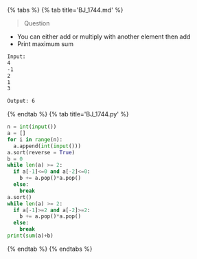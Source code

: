 {% tabs %}
{% tab title='BJ_1744.md' %}

> Question

* You can either add or multiply with another element then add
* Print maximum sum

```txt
Input:
4
-1
2
1
3

Output: 6
```

{% endtab %}
{% tab title='BJ_1744.py' %}

```py
n = int(input())
a = []
for i in range(n):
  a.append(int(input()))
a.sort(reverse = True)
b = 0
while len(a) >= 2:
  if a[-1]<=0 and a[-2]<=0:
    b += a.pop()*a.pop()
  else:
    break
a.sort()
while len(a) >= 2:
  if a[-1]>=2 and a[-2]>=2:
    b += a.pop()*a.pop()
  else:
    break
print(sum(a)+b)
```

{% endtab %}
{% endtabs %}
